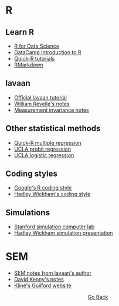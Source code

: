 # R

## Learn R
- [R for Data Science](https://r4ds.had.co.nz/)
- [DataCamp Introduction to R](https://www.datacamp.com/courses/free-introduction-to-r)
- [Quick-R tutorials](https://www.statmethods.net/)
- [RMarkdown](https://rmarkdown.rstudio.com/articles_intro.html)

## lavaan
- [Official lavaan tutorial](http://lavaan.ugent.be/tutorial/index.html)
- [William Revelle's notes](https://static1.squarespace.com/static/4f5694c424aca8d4f8e69194/t/52b1eccae4b0eaf35a12f8bf/1387392202693/lavaan-package-in-R-for-sem.pdf)
- [Measurement invariance notes](http://users.ugent.be/~yrosseel/lavaan/multiplegroup6Dec2012.pdf)

## Other statistical methods
- [Quick-R multiple regression](https://www.statmethods.net/stats/regression.html)
- [UCLA probit regression](https://stats.idre.ucla.edu/r/dae/probit-regression/)
- [UCLA logistic regression](https://stats.idre.ucla.edu/r/dae/logit-regression/)

## Coding styles
- [Google's R coding style](https://google.github.io/styleguide/Rguide.xml)
- [Hadley Wickham's coding style](http://adv-r.had.co.nz/Style.html)

## Simulations
- [Stanford simulation computer lab](https://web.stanford.edu/class/bios221/labs/simulation/Lab_3_simulation.html)
- [Hadley Wickham simulation presentation](http://had.co.nz/stat480/lectures/15-simulation.pdf)

# SEM
- [SEM notes from lavaan's author](https://personality-project.org/r/tutorials/summerschool.14/rosseel_sem_intro.pdf)
- [David Kenny's notes](http://www.davidakenny.net/cm/causalm.htm)
- [Kline's Guilford website](https://www.guilford.com/companion-site/Principles-and-Practice-of-Structural-Equation-Modeling-Fourth-Edition/9781462523344)

<p align="center">
<a href="https://cddesja.github.io/epsy8266">Go Back</a>
</p>